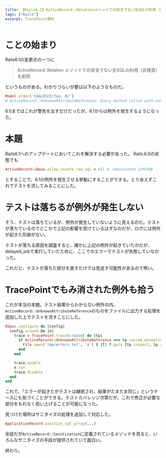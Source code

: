 ```yaml
---
title: 【Rails6.1】ActiveRecord::Relationメソッドでの安全でない生SQLの利用（非推奨）を削除への対応
tags: ["Rails"]
excerpt: TracePoint便利
---
```


# ことの始まり

Rails6.1の変更点の一つに

> ActiveRecord::Relation メソッドでの安全でない生SQLの利用（非推奨）を削除

というものがある。わかりづらいが要は以下のようなものだ。

```ruby
Model.order('COALESCE(foo, 0)')
# ActiveRecord::UnknownAttributeReference: Query method called with non-attribute argument(s): "COALESCE(foo, 0)"
```

6.0まではこれが警告を出すだけだったが、6.1からは例外を発生するようになった。

# 本題

Rails6.1へのアップデートにおいてこれを解決する必要があった。
Rails.6.0の状態でも

```ruby
ActiveRecord::Base.allow_unsafe_raw_sql = nil # :deprecated 以外の値
```

とすることで、6.1の例外を発生させる挙動にすることができる。とりあえずこれでテストを流してみることにした。

# テストは落ちるが例外が発生しない

そう、テストは落ちているが、例外が発生していないように見えるのだ。テストが落ちているのでどこかで上記の影響を受けているはずなのだが、ログには例外が起きた形跡がない。

テストが落ちる原因を調査すると、確かに上記の例外が起きていたのだが、delayed_jobで実行していたために、ここでのエラーでテストが失敗していなかった。

これだと、テストが落ちた部分を直すだけでは見逃す可能性があるので怖い。

# TracePointでもみ消された例外も拾う

これが本当の本題。テスト結果からわからない例外の内、`ActiveRecord::UnknownAttributeReference`のものをファイルに出力する処理を追加した上でテストを流すことにした。

```ruby
RSpec.configure do |config|
  config.around do |e|
    trace = TracePoint.trace(:raise) do |tp|
      if ActiveRecord::UnknownAttributeReference === tp.raised_exception
        File.open('tmp/errors.txt', 'a') { |f| f.puts [tp.inspect, tp.raised_exception, nil] }
      end
    end

    trace.enable
    e.run
    trace.disable
  end
end
```

これで、「エラーが起きたがテストは継続され、結果がたまたま同じ」というケースにも気づくことができる。テストカバレッジ次第だが、これで修正が必要な部分をもれなく拾い上げることが可能になった。

見つけた場所はサニタイズの処理を追加して対応した。

```ruby
ApplicationRecord.sanitize_sql_array(...)
```

余談だが`ActiveRecord::Sanitization`に定義されているメソッドを見ると、いろんなサニタイズの手段が提供されていて面白い。

終わり。
